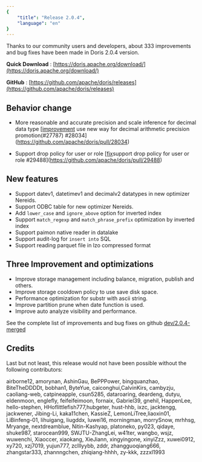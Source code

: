 ```yaml
---
{
    "title": "Release 2.0.4",
    "language": "en"
}
---
```


<!--
Licensed to the Apache Software Foundation (ASF) under one
or more contributor license agreements.  See the NOTICE file
distributed with this work for additional information
regarding copyright ownership.  The ASF licenses this file
to you under the Apache License, Version 2.0 (the
"License"); you may not use this file except in compliance
with the License.  You may obtain a copy of the License at

  http://www.apache.org/licenses/LICENSE-2.0

Unless required by applicable law or agreed to in writing,
software distributed under the License is distributed on an
"AS IS" BASIS, WITHOUT WARRANTIES OR CONDITIONS OF ANY
KIND, either express or implied.  See the License for the
specific language governing permissions and limitations
under the License.
-->

Thanks to our community users and developers, about 333 improvements and bug fixes have been made in Doris 2.0.4 version.

**Quick Download** : [https://doris.apache.org/download/](https://doris.apache.org/download/)

**GitHub** : [https://github.com/apache/doris/releases](https://github.com/apache/doris/releases)


## Behavior change
- More reasonable and accurate precision and scale inference for decimal data type
  [[improvement](decimal) use new way for decimal arithmetic precision promotion(#27787) #28034](https://github.com/apache/doris/pull/28034)

- Support drop policy for user or role
  [[fix](polixy)support drop policy for user or role #29488](https://github.com/apache/doris/pull/29488)

## New features

- Support datev1, datetimev1 and decimalv2 datatypes in new optimizer Nereids.
- Support ODBC table for new optimizer Nereids.
- Add `lower_case` and `ignore_above` option for inverted index
- Support `match_regexp` and `match_phrase_prefix` optimization by inverted index
- Support paimon native reader in datalake
- Support audit-log for `insert into` SQL
- Support reading parquet file in lzo compressed format

## Three Improvement and optimizations

- Improve storage management including balance, migration, publish and others.
- Improve storage cooldown policy to use save disk space.
- Performance optimization for substr with ascii string.
- Improve partition prune when date function is used.
- Improve auto analyze visibility and performance.

See the complete list of improvements and bug fixes on github [dev/2.0.4-merged](https://github.com/apache/doris/issues?q=label%3Adev%2F2.0.4-merged+is%3Aclosed)



## Credits
Last but not least, this release would not have been possible without the following contributors: 

airborne12, amorynan, AshinGau, BePPPower, bingquanzhao, BiteTheDDDDt, bobhan1, ByteYue, caiconghui,CalvinKirs, cambyzju, caoliang-web, catpineapple, csun5285, dataroaring, deardeng, dutyu, eldenmoon, englefly, feifeifeimoon, fornaix, Gabriel39, gnehil, HappenLee, hello-stephen, HHoflittlefish777,hubgeter, hust-hhb, ixzc, jacktengg, jackwener, Jibing-Li, kaka11chen, KassieZ, LemonLiTree,liaoxin01, LiBinfeng-01, lihuigang, liugddx, luwei16, morningman, morrySnow, mrhhsg, Mryange, nextdreamblue, Nitin-Kashyap, platoneko, py023, qidaye, shuke987, starocean999, SWJTU-ZhangLei, w41ter, wangbo, wsjz, wuwenchi, Xiaoccer, xiaokang, XieJiann, xingyingone, xinyiZzz, xuwei0912, xy720, xzj7019, yujun777, zclllyybb, zddr, zhangguoqiang666, zhangstar333, zhannngchen, zhiqiang-hhhh, zy-kkk, zzzxl1993